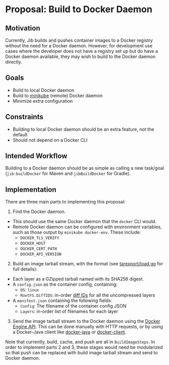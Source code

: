 # Proposal: Build to Docker Daemon

## Motivation

Currently, Jib builds and pushes container images to a Docker registry without the need for a Docker daemon. However, for development use cases where the developer does not have a registry set up but do have a Docker daemon available, they may wish to build to the Docker daemon directly.

## Goals

* Build to local Docker daemon
* Build to [minikube](https://github.com/kubernetes/minikube) (remote) Docker daemon
* Minimize extra configuration

## Constraints

* Building to local Docker daemon should be an extra feature, not the default
* Should not depend on a Docker CLI

## Intended Workflow

Building to a Docker daemon should be as simple as calling a new task/goal (`jib:buildDocker` for Maven and `jibBuildDocker` for Gradle).

## Implementation

There are three main parts to implementing this proposal:

1. Find the Docker daemon.
  - This should use the same Docker daemon that the `docker` CLI would.
  - Remote Docker daemon can be configured with environment variables, such as those output by `minikube docker-env`. These include:
    - `DOCKER_TLS_VERIFY`
    - `DOCKER_HOST`
    - `DOCKER_CERT_PATH`
    - `DOCKER_API_VERSION`
2. Build an image tarball stream, with the format (see [tarexport/load.go](https://github.com/moby/moby/blob/master/image/tarexport/load.go) for full details):
  - Each layer as a GZipped tarball named with its SHA256 digest.
  - A `config.json` as the container config, containing:
    - `OS`: `linux`
    - `RootFS.DiffIDS`: in-order [diff IDs](https://github.com/opencontainers/image-spec/blob/master/config.md#layer-diffid) for all the uncompressed layers
  - A `manifest.json` containing the following fields:
    - `Config`: The filename of the container config JSON
    - `Layers`: in-order list of filenames for each layer
3. Send the image tarball stream to the Docker daemon using the [Docker Engine API](https://docs.docker.com/engine/api/v1.37/#operation/ImageLoad). This can be done manually with HTTP requests, or by using a Docker-Java client like [docker-java](https://github.com/docker-java/docker-java) or [docker-client](https://github.com/spotify/docker-client).

Note that currently, build, cache, and push are all in `BuildImageSteps`. In order to implement parts 2 and 3, these stages would need be modularized so that push can be replaced with build image tarball stream and send to Docker daemon.
